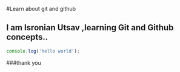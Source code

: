 #Learn about git and github
## I am Isronian Utsav ,learning Git and Github concepts..
```javascript
console.log('hello world');
```
###thank you